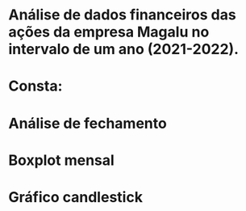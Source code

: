 # Análise de dados financeiros das ações da empresa Magalu no intervalo de um ano (2021-2022).
# Consta:
# Análise de fechamento
# Boxplot mensal
# Gráfico candlestick

